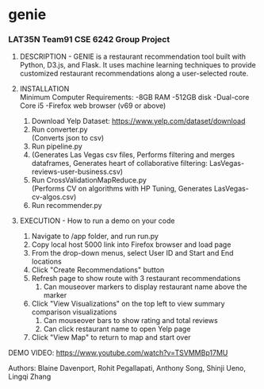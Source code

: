 # genie
### LAT35N Team91 CSE 6242 Group Project

1. DESCRIPTION - GENIE is a restaurant recommendation tool built with Python, D3.js, and Flask. It uses machine learning techniques to provide customized restaurant recommendations along a user-selected route.
1. INSTALLATION<br/>
Minimum Computer Requirements:
-8GB RAM
-512GB disk
-Dual-core Core i5
-Firefox web browser (v69 or above)
   1. Download Yelp Dataset: https://www.yelp.com/dataset/download<br/>
   1. Run converter.py<br/>
     (Converts json to csv)<br/>
   1. Run pipeline.py<br/>
   1.   (Generates Las Vegas csv files, Performs filtering and merges dataframes, Generates heart of collaborative filtering:
     LasVegas-reviews-user-business.csv)<br/>
   1. Run CrossValidationMapReduce.py<br/>
     (Performs CV on algorithms with HP Tuning, Generates LasVegas-cv-algos.csv)<br/>
   1. Run recommender.py<br/>

1. EXECUTION - How to run a demo on your code

   1. Navigate to /app folder, and run run.py
   1. Copy local host 5000 link into Firefox browser and load page
   1. From the drop-down menus, select User ID and Start and End locations
   1. Click "Create Recommendations" button
   1. Refresh page to show route with 3 restaurant recommendations
      1. Can mouseover markers to display restaurant name above the marker
   1. Click "View Visualizations" on the top left to view summary comparison visualizations
      1. Can mouseover bars to show rating and total reviews
      1. Can click restaurant name to open Yelp page
   1. Click "View Map" to return to map and start over

DEMO VIDEO: https://www.youtube.com/watch?v=TSVMMBp17MU

Authors: Blaine Davenport, Rohit Pegallapati, Anthony Song, Shinji Ueno, Lingqi Zhang
